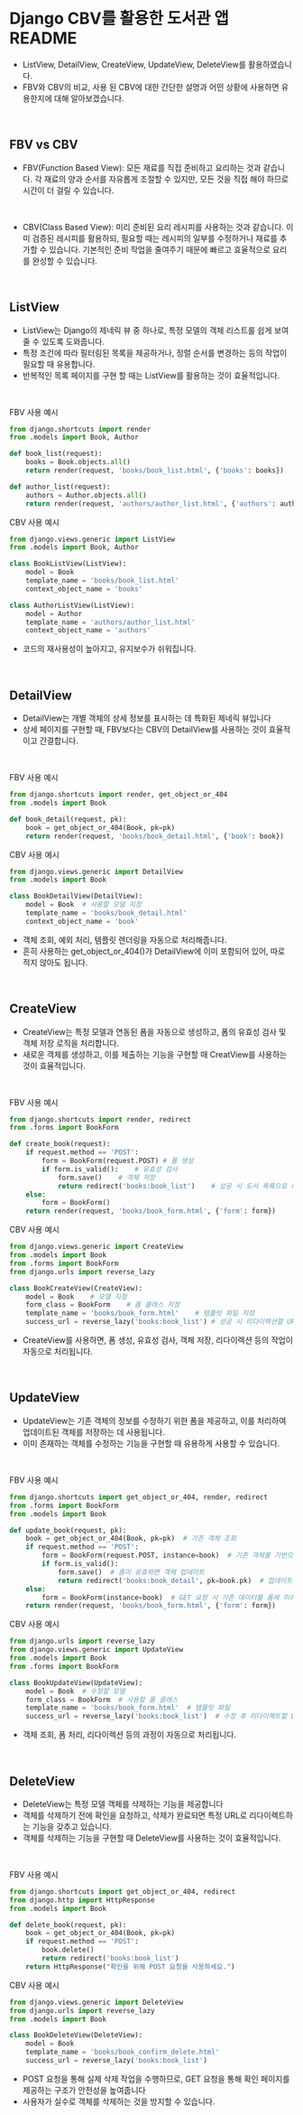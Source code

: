 # Django CBV를 활용한 도서관 앱 README

- ListView, DetailView, CreateView, UpdateView, DeleteView를 활용하였습니다.
- FBV와 CBV의 비교, 사용 된 CBV에 대한 간단한 설명과 어떤 상황에 사용하면 유용한지에 대해 알아보겠습니다.
  
<br>

## FBV vs CBV
- FBV(Function Based View): 모든 재료를 직접 준비하고 요리하는 것과 같습니다. 각 재료의 양과 순서를 자유롭게 조절할 수 있지만, 모든 것을 직접 해야 하므로 시간이 더 걸릴 수 있습니다.

<br>

- CBV(Class Based View): 미리 준비된 요리 레시피를 사용하는 것과 같습니다. 이미 검증된 레시피를 활용하되, 필요할 때는 레시피의 일부를 수정하거나 재료를 추가할 수 있습니다. 기본적인 준비 작업을 줄여주기 때문에 빠르고 효율적으로 요리를 완성할 수 있습니다.

<br>

## ListView

- ListView는 Django의 제네릭 뷰 중 하나로, 특정 모델의 객체 리스트를 쉽게 보여줄 수 있도록 도와줍니다.
- 특정 조건에 따라 필터링된 목록을 제공하거나, 정렬 순서를 변경하는 등의 작업이 필요할 때 유용합니다.
- 반복적인 목록 페이지를 구현 할 때는 ListView를 활용하는 것이 효율적입니다.

<br>

FBV 사용 예시
```python
from django.shortcuts import render
from .models import Book, Author

def book_list(request):
    books = Book.objects.all()
    return render(request, 'books/book_list.html', {'books': books})

def author_list(request):
    authors = Author.objects.all()
    return render(request, 'authors/author_list.html', {'authors': authors})
```

CBV 사용 예시
```python
from django.views.generic import ListView
from .models import Book, Author

class BookListView(ListView):
    model = Book
    template_name = 'books/book_list.html'
    context_object_name = 'books'

class AuthorListView(ListView):
    model = Author
    template_name = 'authors/author_list.html'
    context_object_name = 'authors'
```
- 코드의 재사용성이 높아지고, 유지보수가 쉬워집니다.

<br>

## DetailView
- DetailView는 개별 객체의 상세 정보를 표시하는 데 특화된 제네릭 뷰입니다
- 상세 페이지를 구현할 때, FBV보다는 CBV의 DetailView를 사용하는 것이 효율적이고 간결합니다.

<br>

FBV 사용 예시
```python
from django.shortcuts import render, get_object_or_404
from .models import Book

def book_detail(request, pk):
    book = get_object_or_404(Book, pk=pk)
    return render(request, 'books/book_detail.html', {'book': book})
```

CBV 사용 예시
```python
from django.views.generic import DetailView
from .models import Book

class BookDetailView(DetailView):
    model = Book  # 사용할 모델 지정
    template_name = 'books/book_detail.html'
    context_object_name = 'book'
```
- 객체 조회, 예외 처리, 템플릿 렌더링을 자동으로 처리해줍니다.
- 흔히 사용하는 get_object_or_404()가 DetailView에 이미 포함되어 있어, 따로 적지 않아도 됩니다.

<br>

## CreateView
- CreateView는 특정 모델과 연동된 폼을 자동으로 생성하고, 폼의 유효성 검사 및 객체 저장 로직을 처리합니다.
- 새로운 객체를 생성하고, 이를 제출하는 기능을 구현할 때 CreatView를 사용하는 것이 효율적입니다.
<br>

FBV 사용 예시
```python
from django.shortcuts import render, redirect
from .forms import BookForm

def create_book(request):
    if request.method == 'POST':
        form = BookForm(request.POST) # 폼 생성
        if form.is_valid():    # 유효성 검사
            form.save()    # 객체 저장
            return redirect('books:book_list')    # 성공 시 도서 목록으로 리다이렉션
    else:
        form = BookForm()
    return render(request, 'books/book_form.html', {'form': form})
```

CBV 사용 예시
```python
from django.views.generic import CreateView
from .models import Book
from .forms import BookForm
from django.urls import reverse_lazy

class BookCreateView(CreateView):
    model = Book    # 모델 지정
    form_class = BookForm    # 폼 클래스 지정
    template_name = 'books/book_form.html'    # 템플릿 파일 지정
    success_url = reverse_lazy('books:book_list') # 성공 시 리다이렉션할 URL 지정
```
- CreateView를 사용하면, 폼 생성, 유효성 검사, 객체 저장, 리다이렉션 등의 작업이 자동으로 처리됩니다.

<br>

## UpdateView
- UpdateView는 기존 객체의 정보를 수정하기 위한 폼을 제공하고, 이를 처리하여 업데이트된 객체를 저장하는 데 사용됩니다.
- 이미 존재하는 객체를 수정하는 기능을 구현할 때 유용하게 사용할 수 있습니다.

<br>

FBV 사용 예시
```python
from django.shortcuts import get_object_or_404, render, redirect
from .forms import BookForm
from .models import Book

def update_book(request, pk):
    book = get_object_or_404(Book, pk=pk)  # 기존 객체 조회
    if request.method == 'POST':
        form = BookForm(request.POST, instance=book)  # 기존 객체를 기반으로 폼 생성
        if form.is_valid():
            form.save()  # 폼이 유효하면 객체 업데이트
            return redirect('books:book_detail', pk=book.pk)  # 업데이트 후 리다이렉트
    else:
        form = BookForm(instance=book)  # GET 요청 시 기존 데이터를 폼에 미리 채움
    return render(request, 'books/book_form.html', {'form': form})
```

CBV 사용 예시
```python
from django.urls import reverse_lazy
from django.views.generic import UpdateView
from .models import Book
from .forms import BookForm

class BookUpdateView(UpdateView):
    model = Book  # 수정할 모델
    form_class = BookForm  # 사용할 폼 클래스
    template_name = 'books/book_form.html'  # 템플릿 파일
    success_url = reverse_lazy('books:book_list')  # 수정 후 리다이렉트할 URL
```
- 객체 조회, 폼 처리, 리다이렉션 등의 과정이 자동으로 처리됩니다.

<br>

## DeleteView
- DeleteView는 특정 모델 객체를 삭제하는 기능을 제공합니다
- 객체를 삭제하기 전에 확인을 요청하고, 삭제가 완료되면 특정 URL로 리다이렉트하는 기능을 갖추고 있습니다.
- 객체를 삭제하는 기능을 구현할 때 DeleteView를 사용하는 것이 효율적입니다.

<br>

FBV 사용 예시
```python
from django.shortcuts import get_object_or_404, redirect
from django.http import HttpResponse
from .models import Book

def delete_book(request, pk):
    book = get_object_or_404(Book, pk=pk)
    if request.method == 'POST':
        book.delete()
        return redirect('books:book_list')
    return HttpResponse("확인을 위해 POST 요청을 사용하세요.")
```

CBV 사용 예시
```python
from django.views.generic import DeleteView
from django.urls import reverse_lazy
from .models import Book

class BookDeleteView(DeleteView):
    model = Book
    template_name = 'books/book_confirm_delete.html'
    success_url = reverse_lazy('books:book_list')
```
- POST 요청을 통해 실제 삭제 작업을 수행하므로, GET 요청을 통해 확인 페이지를 제공하는 구조가 안전성을 높여줍니다
- 사용자가 실수로 객체를 삭제하는 것을 방지할 수 있습니다.
